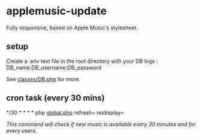 # applemusic-update
Fully responsive, based on Apple Music's stylesheet.

## setup
Create a .env text file in the root directory with your DB logs :  
DB_name:DB_username:DB_password  

See [classes/DB.php](classes/DB.php) for more.

## cron task (every 30 mins)
\*/30  * * * * php [global.php](global.php) refresh= nodisplay=

*This command will check if new music is available every 30 minutes and for every users.*

